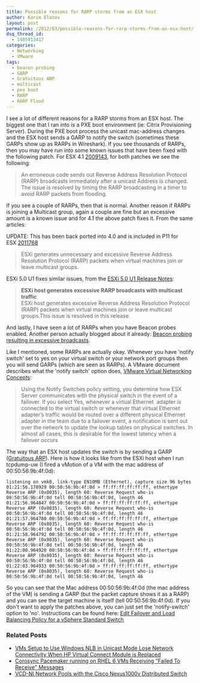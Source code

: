 ```yaml
---
title: Possible reasons for RARP storms from an ESX host
author: Karim Elatov
layout: post
permalink: /2012/03/possible-reasons-for-rarp-storms-from-an-esx-host/
dsq_thread_id:
  - 1405913417
categories:
  - Networking
  - VMware
tags:
  - beacon probing
  - GARP
  - Gratuitous ARP
  - multicast
  - pxe boot
  - RARP
  - RARP Flood
---
```

I see a lot of different reasons for a RARP storms from an ESX host. The biggest one that I ran into is a PXE boot environment (ie: Citrix Provisioning Server). During the PXE boot process the unicast mac-address changes and the ESX host sends a GARP to notify the switch (sometimes these GARPs show up as RARPs in Wireshark). If you see thousands of RARPs, then you may have run into some known issues that have been fixed with the following patch. For ESX 4.1 [2009143](http://kb.vmware.com/kb/2009136), for both patches we see the following:

> An erroneous code sends out Reverse Address Resolution Protocol (RARP) broadcasts immediately after a unicast Address is changed. The issue is resolved by timing the RARP broadcasting in a timer to avoid RARP packets from flooding.

If you see a couple of RARPs, then that is normal. Another reason if RARPs is joining a Multicast group, again a couple are fine but an excessive amount is a known issue and for 4.1 the above patch fixes it. From the same articles:

UPDATE: This has been back ported into 4.0 and is included in P11 for ESX [2011768](http://kb.vmware.com/kb/2011767)

> ESXi generates unnecessary and excessive Reverse Address Resolution Protocol (RARP) packets when virtual machines join or leave multicast groups.

ESXi 5.0 U1 fixes similar issues, from the [ESXi 5.0 U1 Release Notes](https://www.vmware.com/support/vsphere5/doc/vsp_esxi50_u1_rel_notes.html):


> **ESXi host generates excessive RARP broadcasts with multicast traffic**<br /> ESXi host generates excessive Reverse Address Resolution Protocol (RARP) packets when virtual machines join or leave multicast groups.This issue is resolved in this release.

And lastly, I have seen a lot of RARPs when you have Beacon probes enabled. Another person actually blogged about it already: [Beacon probing resulting in excessive broadcasts](http://virtualrj.wordpress.com/2009/01/14/beacon-probing-resulting-in-excessive-broadcasts/).

Like I mentioned, some RARPs are actually okay. Whenever you have 'notify switch' set to yes on your virtual switch or your network port groups then you will send GARPs (which are seen as RARPs). A VMware document describes what the 'notify switch' option does, [VMware Virtual Networking Concepts](http://www.vmware.com/files/pdf/virtual_networking_concepts.pdf):

> Using the Notify Switches policy setting, you determine how ESX Server communicates with the physical switch in the event of a failover. If you select Yes, whenever a virtual Ethernet  adapter is connected to the virtual switch or whenever that virtual Ethernet adapter’s traffic would be routed over a different physical Ethernet adapter in the team due to a failover event, a notification is sent out over the network to update the lookup tables on physical switches. In almost all cases, this is desirable for the lowest latency when a failover occurs

The way that an ESX host updates the switch is by sending a GARP ([Gratuitous ARP](http://wiki.wireshark.org/Gratuitous_ARP)). Here is how it looks like from the ESXi host when I run tcpdump-uw (I fired a vMotion of a VM with the mac address of 00:50:56:9b:4f:0d):

	listening on vmk0, link-type EN10MB (Ethernet), capture size 96 bytes
	01:21:56.178929 00:50:56:9b:4f:0d > ff:ff:ff:ff:ff:ff, ethertype Reverse ARP (0x8035), length 60: Reverse Request who-is 00:50:56:9b:4f:0d tell 00:50:56:9b:4f:0d, length 46
	01:21:56.964847 00:50:56:9b:4f:0d > ff:ff:ff:ff:ff:ff, ethertype Reverse ARP (0x8035), length 60: Reverse Request who-is 00:50:56:9b:4f:0d tell 00:50:56:9b:4f:0d, length 46
	01:21:57.964780 00:50:56:9b:4f:0d > ff:ff:ff:ff:ff:ff, ethertype Reverse ARP (0x8035), length 60: Reverse Request who-is 00:50:56:9b:4f:0d tell 00:50:56:9b:4f:0d, length 46
	01:21:58.964792 00:50:56:9b:4f:0d > ff:ff:ff:ff:ff:ff, ethertype Reverse ARP (0x8035), length 60: Reverse Request who-is 00:50:56:9b:4f:0d tell 00:50:56:9b:4f:0d, length 46
	01:22:00.964920 00:50:56:9b:4f:0d > ff:ff:ff:ff:ff:ff, ethertype Reverse ARP (0x8035), length 60: Reverse Request who-is 00:50:56:9b:4f:0d tell 00:50:56:9b:4f:0d, length 46
	01:22:03.964933 00:50:56:9b:4f:0d > ff:ff:ff:ff:ff:ff, ethertype Reverse ARP (0x8035), length 60: Reverse Request who-is 00:50:56:9b:4f:0d tell 00:50:56:9b:4f:0d, length 46

So you can see that the Mac address 00:50:56:9b:4f:0d (the mac address of the VM) is sending a GARP (but the packet capture shows it as a RARP) and you can see the target machine is itself (tell 00:50:56:9b:4f:0d). If you don't want to apply the patches above, you can just set the 'notify-switch' option to 'no'. Instructions can be found here: [Edit Failover and Load Balancing Policy for a vSphere Standard Switch](http://pubs.vmware.com/vsphere-50/index.jsp?topic=/com.vmware.vsphere.networking.doc_50/GUID-D5EA6315-5DCD-463E-A701-B3D8D9250FB5.html)

### Related Posts

- [VMs Setup to Use Windows NLB in Unicast Mode Lose Network Connectivity When HP Virtual Connect Module is Replaced](/2012/09/vms-setup-to-use-windows-nlb-in-unicast-mode-lose-network-connectivity-when-hp-virtual-connect-module-is-replaced/)
- [Corosync Pacemaker running on RHEL 6 VMs Receiving "Failed To Receive" Messages](/2012/08/corosync-pacemaker-running-on-rhel-6-vms-receiving-failed-to-receive-messages/)
- [VCD-NI Network Pools with the Cisco Nexus1000v Distributed Switch](/2012/08/vcd-ni-network-pools-with-the-cisco-nexus1000v/)

